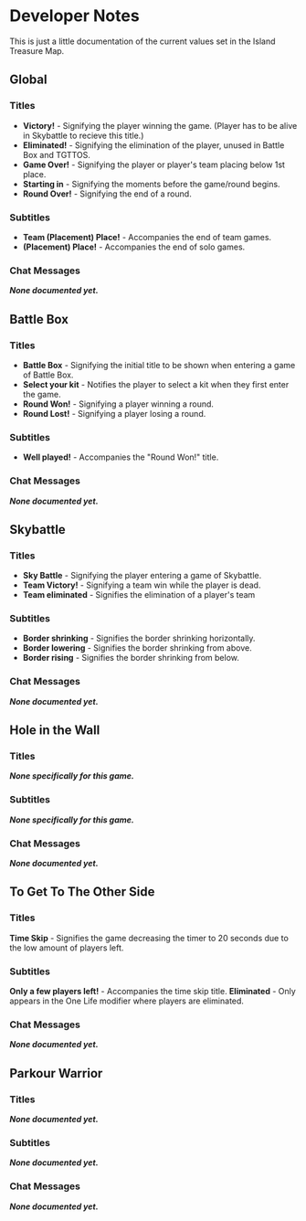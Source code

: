 # Developer Notes
This is just a little documentation of the current values set in the Island Treasure Map.

## Global

### Titles
- **Victory!** - Signifying the player winning the game. (Player has to be alive in Skybattle to recieve this title.)
- **Eliminated!** - Signifying the elimination of the player, unused in Battle Box and TGTTOS.
- **Game Over!** - Signifying the player or player's team placing below 1st place.
- **Starting in** - Signifying the moments before the game/round begins.
- **Round Over!** - Signifying the end of a round.

### Subtitles
- **Team (Placement) Place!** - Accompanies the end of team games.
- **(Placement) Place!** - Accompanies the end of solo games.

### Chat Messages
***None documented yet.***

## Battle Box

### Titles
- **Battle Box** - Signifying the initial title to be shown when entering a game of Battle Box.
- **Select your kit** - Notifies the player to select a kit when they first enter the game.
- **Round Won!** - Signifying a player winning a round.
- **Round Lost!** - Signifying a player losing a round.

### Subtitles
- **Well played!** - Accompanies the "Round Won!" title.

### Chat Messages
***None documented yet.***

## Skybattle

### Titles
- **Sky Battle** - Signifying the player entering a game of Skybattle.
- **Team Victory!** - Signifying a team win while the player is dead.
- **Team eliminated** - Signifies the elimination of a player's team

### Subtitles
- **Border shrinking** - Signifies the border shrinking horizontally.
- **Border lowering** - Signifies the border shrinking from above.
- **Border rising** - Signifies the border shrinking from below.

### Chat Messages
***None documented yet.***

## Hole in the Wall

### Titles
***None specifically for this game.***

### Subtitles
***None specifically for this game.***

### Chat Messages
***None documented yet.***

## To Get To The Other Side

### Titles
**Time Skip** - Signifies the game decreasing the timer to 20 seconds due to the low amount of players left.

### Subtitles
**Only a few players left!** - Accompanies the time skip title.
**Eliminated** - Only appears in the One Life modifier where players are eliminated.

### Chat Messages
***None documented yet.***

## Parkour Warrior

### Titles
***None documented yet.***

### Subtitles
***None documented yet.***

### Chat Messages
***None documented yet.***